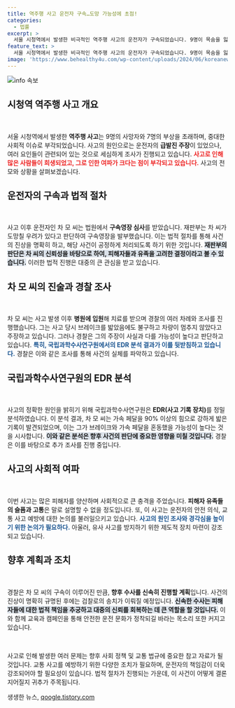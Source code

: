 ```yaml
---
title: 역주행 사고 운전자 구속…도망 가능성에 초점!
categories:
  - 법률
excerpt: >
  서울 시청역에서 발생한 비극적인 역주행 사고의 운전자가 구속되었습니다. 9명이 목숨을 잃고 7명이 부상당한 이번 사건의 배경과 갈비뼈 부상으로 입원 중인 운전자의 급발진 주장을 조명합니다. 경찰의 정밀 분석 결과, 운전자는 가속 페달을 강하게 밟았던 것으로 확인되며, 도망 염려로 구속된 그의 향후 처벌은 어떻게 될까요?
feature_text: >
  서울 시청역에서 발생한 비극적인 역주행 사고의 운전자가 구속되었습니다. 9명이 목숨을 잃고 7명이 부상당한 이번 사건의 배경과 갈비뼈 부상으로 입원 중인 운전자의 급발진 주장을 조명합니다. 경찰의 정밀 분석 결과, 운전자는 가속 페달을 강하게 밟았던 것으로 확인되며, 도망 염려로 구속된 그의 향후 처벌은 어떻게 될까요?
image: 'https://www.behealthy4u.com/wp-content/uploads/2024/06/koreanews.jpg'
---
```


<p><img src="https://www.behealthy4u.com/wp-content/uploads/2024/06/koreanews.jpg" alt="info 속보" /></p>

<h2 data-ke-size="size26">시청역 역주행 사고 개요</h2>

<p data-ke-size="size16">&nbsp;</p>

<p>서울 시청역에서 발생한 <b>역주행 사고</b>는 9명의 사망자와 7명의 부상을 초래하며, 중대한 사회적 이슈로 부각되었습니다. 사고의 원인으로는 운전자의 <b>급발진 주장</b>이 있었으나, 여러 요인들이 관련되어 있는 것으로 세심하게 조사가 진행되고 있습니다. <b><span style="color: #ee2323;">사고로 인해 많은 사람들이 희생되었고, 그로 인한 여파가 크다는 점이 부각되고 있습니다.</span></b> 사고의 전모와 상황을 살펴보겠습니다.</p>

<h2 data-ke-size="size26">운전자의 구속과 법적 절차</h2>

<p data-ke-size="size16">&nbsp;</p>

<p>사고 이후 운전자인 차 모 씨는 법원에서 <b>구속영장 심사</b>를 받았습니다. 재판부는 차 씨가 도망칠 우려가 있다고 판단하여 구속영장을 발부했습니다. 이는 법적 절차를 통해 사건의 진상을 명확히 하고, 해당 사건이 공정하게 처리되도록 하기 위한 것입니다. <b><span style="background-color: #21538527;">재판부의 판단은 차 씨의 신뢰성을 바탕으로 하여, 피해자들과 유족을 고려한 결정이라고 볼 수 있습니다.</span></b> 이러한 법적 진행은 대중의 큰 관심을 받고 있습니다.</p>

<h2 data-ke-size="size26">차 모 씨의 진술과 경찰 조사</h2>

<p data-ke-size="size16">&nbsp;</p>

<p>차 모 씨는 사고 발생 이후 <b>병원에 입원</b>해 치료를 받으며 경찰의 여러 차례와 조사를 진행했습니다. 그는 사고 당시 브레이크를 밟았음에도 불구하고 차량이 멈추지 않았다고 주장하고 있습니다. 그러나 경찰은 그의 주장이 사실과 다를 가능성이 높다고 판단하고 있습니다. <b><span style="color: #1a5490;">특히, 국립과학수사연구원에서의 EDR 분석 결과가 이를 뒷받침하고 있습니다.</span></b> 경찰은 이와 같은 조사를 통해 사건의 실체를 파악하고 있습니다.</p>

<h2 data-ke-size="size26">국립과학수사연구원의 EDR 분석</h2>

<p data-ke-size="size16">&nbsp;</p>

<p>사고의 정확한 원인을 밝히기 위해 국립과학수사연구원은 <b>EDR(사고 기록 장치)</b>를 정밀 분석하였습니다. 이 분석 결과, 차 모 씨는 가속 페달을 90% 이상의 힘으로 강하게 밟은 기록이 발견되었으며, 이는 그가 브레이크와 가속 페달을 혼동했을 가능성이 높다는 것을 시사합니다. <b><span style="background-color: #21538527;">이와 같은 분석은 향후 사건의 판단에 중요한 영향을 미칠 것입니다.</span></b> 경찰은 이를 바탕으로 추가 조사를 진행 중입니다.</p>

<h2 data-ke-size="size26">사고의 사회적 여파</h2>

<p data-ke-size="size16">&nbsp;</p>

<p>이번 사고는 많은 피해자를 양산하며 사회적으로 큰 충격을 주었습니다. <b>피해자 유족들의 슬픔과 고통</b>은 말로 설명할 수 없을 정도입니다. 또, 이 사고는 운전자의 안전 의식, 교통 사고 예방에 대한 논의를 불러일으키고 있습니다. <b><span style="color: #1a5490;">사고의 원인 조사와 경각심을 높이기 위한 논의가 필요하다.</span></b> 아울러, 유사 사고를 방지하기 위한 제도적 장치 마련이 강조되고 있습니다.</p>

<h2 data-ke-size="size26">향후 계획과 조치</h2>

<p data-ke-size="size16">&nbsp;</p>

<p>경찰은 차 모 씨의 구속이 이루어진 만큼, <b>향후 수사를 신속히 진행할 계획</b>입니다. 사건의 진상이 명확히 규명된 후에는 검찰로의 송치가 이뤄질 예정입니다. <b><span style="background-color: #21538527;">신속한 수사는 피해자들에 대한 법적 책임을 추궁하고 대중의 신뢰를 회복하는 데 큰 역할을 할 것입니다.</span></b> 이와 함께 교육과 캠페인을 통해 안전한 운전 문화가 정착되길 바라는 목소리 또한 커지고 있습니다.</p>

<p data-ke-size="size16">&nbsp;</p>

<p>사고로 인해 발생한 여러 문제는 향후 사회 정책 및 교통 법규에 중요한 참고 자료가 될 것입니다. 교통 사고를 예방하기 위한 다양한 조치가 필요하며, 운전자의 책임감이 더욱 강조되어야 할 필요성이 있습니다. 법적 절차가 진행되는 가운데, 이 사건이 어떻게 결론지어질지 귀추가 주목됩니다.</p>
생생한 뉴스, <a href="https://qoogle.tistory.com" rel="dofollow">qoogle.tistory.com</a>


